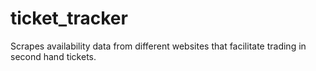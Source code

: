 # ticket_tracker

Scrapes availability data from different websites that facilitate trading in second hand tickets.
